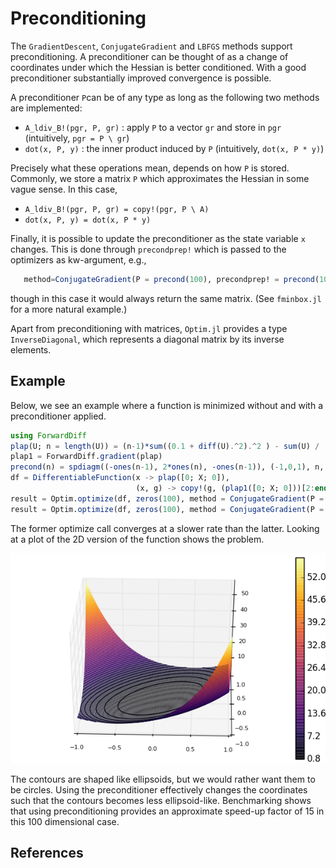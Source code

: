 # Preconditioning

The `GradientDescent`, `ConjugateGradient` and `LBFGS` methods support preconditioning. A preconditioner
can be thought of as a change of coordinates under which the Hessian is better conditioned. With a
good preconditioner substantially improved convergence is possible.

A preconditioner `P`can be of any type as long as the following two methods are
implemented:

* `A_ldiv_B!(pgr, P, gr)` : apply `P` to a vector `gr` and store in `pgr`
      (intuitively, `pgr = P \ gr`)
* `dot(x, P, y)` : the inner product induced by `P`
      (intuitively, `dot(x, P * y)`)

Precisely what these operations mean, depends on how `P` is stored. Commonly, we store a matrix `P` which
approximates the Hessian in some vague sense. In this case,

* `A_ldiv_B!(pgr, P, gr) = copy!(pgr, P \ A)`
* `dot(x, P, y) = dot(x, P * y)`

Finally, it is possible to update the preconditioner as the state variable `x`
changes. This is done through  `precondprep!` which is passed to the
optimizers as kw-argument, e.g.,
```jl
   method=ConjugateGradient(P = precond(100), precondprep! = precond(100))
```
though in this case it would always return the same matrix.
(See `fminbox.jl` for a more natural example.)

Apart from preconditioning with matrices, `Optim.jl` provides
a type `InverseDiagonal`, which represents a diagonal matrix by
its inverse elements.

## Example
Below, we see an example where a function is minimized without and with a preconditioner
applied.
```jl
using ForwardDiff
plap(U; n = length(U)) = (n-1)*sum((0.1 + diff(U).^2).^2 ) - sum(U) / (n-1)
plap1 = ForwardDiff.gradient(plap)
precond(n) = spdiagm((-ones(n-1), 2*ones(n), -ones(n-1)), (-1,0,1), n, n)*(n+1)
df = DifferentiableFunction(x -> plap([0; X; 0]),
                            (x, g) -> copy!(g, (plap1([0; X; 0]))[2:end-1]))
result = Optim.optimize(df, zeros(100), method = ConjugateGradient(P = nothing))
result = Optim.optimize(df, zeros(100), method = ConjugateGradient(P = precond(100)))
```
The former optimize call converges at a slower rate than the latter. Looking at a
 plot of the 2D version of the function shows the problem.

![plap](./plap.png)

The contours are shaped like ellipsoids, but we would rather want them to be circles.
Using the preconditioner effectively changes the coordinates such that the contours
becomes less ellipsoid-like. Benchmarking shows that using preconditioning provides
 an approximate speed-up factor of 15 in this 100 dimensional case.


## References
